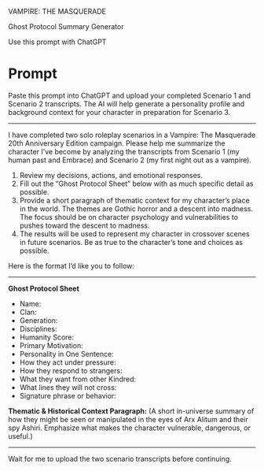 VAMPIRE: THE MASQUERADE

Ghost Protocol Summary Generator

Use this prompt with ChatGPT

# Prompt

Paste this prompt into ChatGPT and upload your completed Scenario 1 and Scenario 2 transcripts. The AI will help generate a personality profile and background context for your character in preparation for Scenario 3.

---

I have completed two solo roleplay scenarios in a Vampire: The Masquerade 20th Anniversary Edition campaign. Please help me summarize the character I’ve become by analyzing the transcripts from Scenario 1 (my human past and Embrace) and Scenario 2 (my first night out as a vampire).

1. Review my decisions, actions, and emotional responses.
2. Fill out the “Ghost Protocol Sheet” below with as much specific detail as possible.
3. Provide a short paragraph of thematic context for my character’s place in the world. The themes are Gothic horror and a descent into madness. The focus should be on character psychology and vulnerabilities to pushes toward the descent to madness.
4. The results will be used to represent my character in crossover scenes in future scenarios. Be as true to the character’s tone and choices as possible.

Here is the format I’d like you to follow:

---

**Ghost Protocol Sheet**

- Name:
- Clan:
- Generation:
- Disciplines:
- Humanity Score:
- Primary Motivation:
- Personality in One Sentence:
- How they act under pressure:
- How they respond to strangers:
- What they want from other Kindred:
- What lines they will not cross:
- Signature phrase or behavior:

**Thematic & Historical Context Paragraph:**
(A short in-universe summary of how they might be seen or manipulated in the eyes of Arx Alitum and their spy Ashiri. Emphasize what makes the character vulnerable, dangerous, or useful.)

---

Wait for me to upload the two scenario transcripts before continuing.